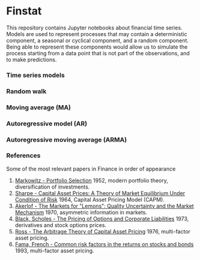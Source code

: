 Finstat
=======
This repository contains Jupyter notebooks about financial time series.
Models are used to represent processes that may contain a deterministic component, a seasonal or cyclical component, and a random component. Being able to represent these components would allow us to simulate the process starting from a data point that is not part of the observations, and to make predictions.

### Time series models

### Random walk

### Moving average (MA)

### Autoregressive model (AR)

### Autoregressive moving average (ARMA)

### References
Some of the most relevant papers in Finance in order of appearance

1. [Markowitz - Portfolio Selection](https://doi.org/10.2307/2975974) 1952, modern portfolio theory, diversification of investments.
2. [Sharpe - Capital Asset Prices: A Theory of Market Equilibrium Under Condition of Risk](https://doi.org/10.1111/j.1540-6261.1964.tb02865.x) 1964, Capital Asset Pricing Model (CAPM).
3. [Akerlof - The Markets for "Lemons": Quality Uncertainty and the Market Mechanism](https://www.jstor.org/stable/1879431) 1970, asymmetric information in markets.
4. [Black, Scholes - The Pricing of Options and Corporate Liabilities](https://doi.org/10.1142/9789814759588_0001) 1973, derivatives and stock options prices.
5. [Ross - The Arbitrage Theory of Capital Asset Pricing](https://www.sciencedirect.com/science/article/abs/pii/0022053176900466?via%3Dihub) 1976, multi-factor asset pricing.
6. [Fama, French - Common risk factors in the returns on stocks and bonds](https://www.sciencedirect.com/science/article/abs/pii/0304405X93900235) 1993, multi-factor asset pricing.
